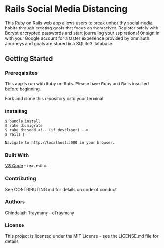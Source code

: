 # Rails Social Media Distancing
This Ruby on Rails web app allows users to break unhealthy social media habits through creating goals that focus on themselves. Register safely with Bcrypt encrypted passwords and start journaling your aspirations! Or sign in with your Google account for a faster experience provided by omniauth. Journeys and goals are stored in a SQLite3 database.


## Getting Started
### Prerequisites
This app is run with Ruby on Rails. Please have Ruby and Rails installed before beginning.

Fork and clone this repository onto your terminal.

### Installing
    $ bundle install
    $ rake db:migrate
    $ rake db:seed <!-- (if developer) -->
    $ rails s

    Navigate to http://localhost:3000 in your browser.

### Built With
[VS Code](https://code.visualstudio.com/) - text editor

### Contributing
See CONTRIBUTING.md for details on code of conduct.

### Authors
Chindalath Traymany - cTraymany

### License
This project is licensed under the MIT License - see the LICENSE.md file for details